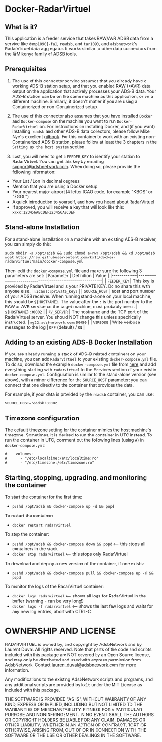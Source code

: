 # Docker-RadarVirtuel

## What is it?

This application is a feeder service that takes RAW/AVR ADSB data from a service like `dump1090[-fa]`, `readsb`, and `tar1090`, and `adsbnetwork`'s RadarVirtuel data aggregator. It works similar to other data connectors from the @Mikenye family of ADSB tools.

## Prerequisites
1. The use of this connector service assumes that you already have a working ADS-B station setup, and that you enabled RAW (=AVR) data output on the application that actively processes your ADS-B data.
Your ADS-B station can be on the same machine as this application, or on a different machine. Similarly, it doesn't matter if you are using a Containerized or non-Containerized setup.

2. The use of this connector also assumes that you have installed `Docker` and `Docker-compose` on the machine you want to run `Docker-RadarVirtuel` on.
For instructions on installing Docker, and (if you want) installing `readsb` and other ADS-B data collectors, please follow Mike Nye's excellent [gitbook](https://mikenye.gitbook.io/ads-b/). For this container to work with an existing non-Containerized ADS-B station, please follow at least the 3 chapters in the `Setting up the host system` section.

3. Last, you will need to get a `FEEDER_KEY` to identify your station to RadarVirtuel. You can get this key by emailing support@adsbnetwork.com. When doing so, please provide the following information:
- Your Lat / Lon in decimal degrees
- Mention that you are using a Docker setup
- Your nearest major airport (4 letter ICAO code, for example "KBOS" or "EGGL")
- A quick introduction to yourself, and how you heard about RadarVirtuel
- If approved, you will receive a key that will look like this: `xxxx:123456ABCDEF123456ABCDEF`

## Stand-alone Installation
For a stand-alone installation on a machine with an existing ADS-B receiver, you can simply do this:
```
sudo mkdir -p /opt/adsb && sudo chmod a+rwx /opt/adsb && cd /opt/adsb
wget https://raw.githubusercontent.com/kx1t/docker-radarvirtuel/main/docker-compose.yml
```
Then, edit the `docker-compose.yml` file and make sure the following 3 parameters are set:
| Parameter   | Definition                    | Value                     |
|-------------|-------------------------------|---------------------------|
| `FEEDER_KEY`  | This key is provided by RadarVirtuel and is your PRIVATE KEY. Do no share this with anyone else.       | `[icao]:[private_key]`        |
| `SOURCE_HOST` | host and port number of your ADSB receiver. When running stand-alone on your local machine, this should be `${HOSTNAME}`. The value after the `:` is the port number to the RAW or AVR service on the target machine, most probably `30002`.       | `${HOSTNAME}:30002`       |
| `RV_SERVER`    | The hostname and the TCP port of the RadarVirtuel server. You should NOT change this unless specifically instructed.       | `mg22.adsbnetwork.com:50050`       |
| `VERBOSE` | Write verbose messages to the log | `OFF` (default) / `ON` |

## Adding to an existing ADS-B Docker Installation
If you are already running a stack of ADS-B related containers on your machine, you can add `RadarVirtuel` to your existing `docker-compose.yml` file.
To do so, download the example `docker-compose.yml` file from [here](https://raw.githubusercontent.com/kx1t/docker-radarvirtuel/main/docker-compose.yml) and add everything starting with `radarvirtuel` to the Services section of your existin `docker-compose.yml`. Configuration is similar to the stand-alone version (see above), with a minor difference for the `SOURCE_HOST` parameter: you can connect that one directly to the container that provides the data.

For example, if your data is provided by the `readsb` container, you can use:
```
SOURCE_HOST=readsb:30002
```

## Timezone configuration
The default timezone setting for the container mimics the host machine's timezone. Sometimes, it is desired to run the container in UTC instead. To run the container in UTC, comment out the following lines (using `#`) in `docker-compose.yml`:
```
#    volumes:
#      - "/etc/localtime:/etc/localtime:ro"
#      - "/etc/timezone:/etc/timezone:ro"
```

## Starting, stopping, upgrading, and monitoring the container

To start the container for the first time:
- `pushd /opt/adsb && docker-compose up -d && popd`

To restart the container:
- `docker restart radarvirtuel`

To stop the container:
- `pushd /opt/adsb && docker-compose down && popd`   <-- this stops all containers in the stack
- `docker stop radarvirtuel`   <-- this stops only RadarVirtuel

To download and deploy a new version of the container, if one exists:
- `pushd /opt/adsb && docker-compose pull && docker-compose up -d && popd`

To monitor the logs of the RadarVirtuel container:
- `docker logs radarvirtuel`   <-- shows all logs for RadarVirtuel in the buffer (warning - can be very long!)
- `docker logs -f radarvirtuel`   <-- shows the last few logs and waits for any new log entries, abort with CTRL-C

# OWNERSHIP AND LICENSE
RADARVIRTUEL is owned by, and copyright by AdsbNetwork and by Laurent Duval. All rights reserved.
Note that parts of the code and scripts included with this package are NOT covered by an Open Source license, and may only be distributed and used with express permission from AdsbNetwork. Contact laurent.duval@adsbnetwork.com for more information.

Any modifications to the existing AdsbNetwork scripts and programs, and any additional scripts are provided by `kx1t` under the MIT License as included with this package.

THE SOFTWARE IS PROVIDED "AS IS", WITHOUT WARRANTY OF ANY KIND, EXPRESS OR IMPLIED, INCLUDING BUT NOT LIMITED TO THE WARRANTIES OF MERCHANTABILITY, FITNESS FOR A PARTICULAR PURPOSE AND NONINFRINGEMENT. IN NO EVENT SHALL THE AUTHORS OR COPYRIGHT HOLDERS BE LIABLE FOR ANY CLAIM, DAMAGES OR OTHER LIABILITY, WHETHER IN AN ACTION OF CONTRACT, TORT OR OTHERWISE, ARISING FROM, OUT OF OR IN CONNECTION WITH THE SOFTWARE OR THE USE OR OTHER DEALINGS IN THE SOFTWARE.
